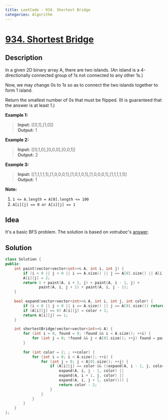 ```yaml
---
title: LeetCode - 934. Shortest Bridge
categories: Algorithm
---
```


# [934. Shortest Bridge](https://leetcode.com/problems/shortest-bridge/)

## Description

In a given 2D binary array A, there are two islands.  (An island is a 4-directionally connected group of 1s not connected to any other 1s.)

<!-- more -->

Now, we may change 0s to 1s so as to connect the two islands together to form 1 island.

Return the smallest number of 0s that must be flipped.  (It is guaranteed that the answer is at least 1.)

**Example 1:**

>**Input:** [[0,1],[1,0]]<br>
**Output:** 1

**Example 2:**

>**Input:** [[0,1,0],[0,0,0],[0,0,1]]<br>
**Output:** 2

**Example 3:**

>**Input:** [[1,1,1,1,1],[1,0,0,0,1],[1,0,1,0,1],[1,0,0,0,1],[1,1,1,1,1]]<br>
**Output:** 1

**Note:**

1. `1 <= A.length = A[0].length <= 100`
2. `A[i][j] == 0 or A[i][j] == 1`

## Idea

It's a basic BFS problem. The solution is based on *votrubac*'s [answer](https://leetcode.com/problems/shortest-bridge/discuss/189293/C%2B%2B-BFS-Island-Expansion-%2B-UF-Bonus).

## Solution

```c++
class Solution {
public:
    int paint(vector<vector<int>>& A, int i, int j) {
        if (i < 0 || j < 0 || i == A.size() || j == A[0].size() || A[i][j] != 1) return 0;
        A[i][j] = 2;
        return 1 + paint(A, i + 1, j) + paint(A, i - 1, j) +
               paint(A, i, j + 1) + paint(A, i, j - 1);
    }
    
    bool expand(vector<vector<int>>& A, int i, int j, int color) {
        if (i < 0 || j < 0 || i == A.size() || j == A[0].size()) return false;
        if (A[i][j] == 0) A[i][j] = color + 1;
        return A[i][j] == 1;
    }

    int shortestBridge(vector<vector<int>>& A) {
        for (int i = 0, found = 0; !found && i < A.size(); ++i) {
            for (int j = 0; !found && j < A[0].size(); ++j) found = paint(A, i, j);
        }   
        
        for (int color = 2; ; ++color) {
            for (int i = 0; i < A.size(); ++i) {
                for (int j = 0; j < A[0].size(); ++j) {
                    if (A[i][j] == color && ((expand(A, i - 1, j, color) ||
                        expand(A, i, j - 1, color) ||
                        expand(A, i + 1, j, color) || 
                        expand(A, i, j + 1, color)))) {
                        return color - 2;
                    }
                }
            }
        }
    }
};
```
